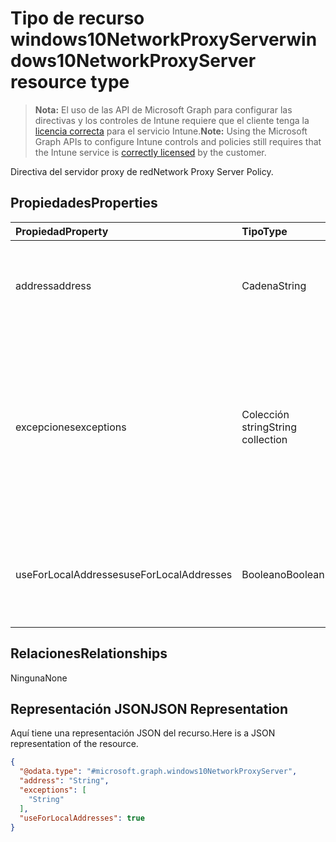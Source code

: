 # <a name="windows10networkproxyserver-resource-type"></a><span data-ttu-id="e0d4d-101">Tipo de recurso windows10NetworkProxyServer</span><span class="sxs-lookup"><span data-stu-id="e0d4d-101">windows10NetworkProxyServer resource type</span></span>

> <span data-ttu-id="e0d4d-102">**Nota:** El uso de las API de Microsoft Graph para configurar las directivas y los controles de Intune requiere que el cliente tenga la [licencia correcta](https://go.microsoft.com/fwlink/?linkid=839381) para el servicio Intune.</span><span class="sxs-lookup"><span data-stu-id="e0d4d-102">**Note:** Using the Microsoft Graph APIs to configure Intune controls and policies still requires that the Intune service is [correctly licensed](https://go.microsoft.com/fwlink/?linkid=839381) by the customer.</span></span>

<span data-ttu-id="e0d4d-103">Directiva del servidor proxy de red</span><span class="sxs-lookup"><span data-stu-id="e0d4d-103">Network Proxy Server Policy.</span></span>
## <a name="properties"></a><span data-ttu-id="e0d4d-104">Propiedades</span><span class="sxs-lookup"><span data-stu-id="e0d4d-104">Properties</span></span>
|<span data-ttu-id="e0d4d-105">Propiedad</span><span class="sxs-lookup"><span data-stu-id="e0d4d-105">Property</span></span>|<span data-ttu-id="e0d4d-106">Tipo</span><span class="sxs-lookup"><span data-stu-id="e0d4d-106">Type</span></span>|<span data-ttu-id="e0d4d-107">Descripción</span><span class="sxs-lookup"><span data-stu-id="e0d4d-107">Description</span></span>|
|:---|:---|:---|
|<span data-ttu-id="e0d4d-108">address</span><span class="sxs-lookup"><span data-stu-id="e0d4d-108">address</span></span>|<span data-ttu-id="e0d4d-109">Cadena</span><span class="sxs-lookup"><span data-stu-id="e0d4d-109">String</span></span>|<span data-ttu-id="e0d4d-110">Dirección del servidor proxy.</span><span class="sxs-lookup"><span data-stu-id="e0d4d-110">Address to the proxy server.</span></span> <span data-ttu-id="e0d4d-111">Especifique una dirección en formato <server>\[":"<port>\]</span><span class="sxs-lookup"><span data-stu-id="e0d4d-111">Specify an address in the format <server>\[“:”<port>\]</span></span>|
|<span data-ttu-id="e0d4d-112">excepciones</span><span class="sxs-lookup"><span data-stu-id="e0d4d-112">exceptions</span></span>|<span data-ttu-id="e0d4d-113">Colección string</span><span class="sxs-lookup"><span data-stu-id="e0d4d-113">String collection</span></span>|<span data-ttu-id="e0d4d-114">Direcciones que el servidor proxy no debe usar.</span><span class="sxs-lookup"><span data-stu-id="e0d4d-114">Addresses that should not use the proxy server.</span></span> <span data-ttu-id="e0d4d-115">El sistema no usará el servidor proxy para las direcciones que empiecen por lo que se especifica en este nodo.</span><span class="sxs-lookup"><span data-stu-id="e0d4d-115">The system will not use the proxy server for addresses beginning with what is specified in this node.</span></span>|
|<span data-ttu-id="e0d4d-116">useForLocalAddresses</span><span class="sxs-lookup"><span data-stu-id="e0d4d-116">useForLocalAddresses</span></span>|<span data-ttu-id="e0d4d-117">Booleano</span><span class="sxs-lookup"><span data-stu-id="e0d4d-117">Boolean</span></span>|<span data-ttu-id="e0d4d-118">Especifica si el servidor proxy se debe usar para direcciones locales (intranet).</span><span class="sxs-lookup"><span data-stu-id="e0d4d-118">Specifies whether the proxy server should be used for local (intranet) addresses.</span></span>|

## <a name="relationships"></a><span data-ttu-id="e0d4d-119">Relaciones</span><span class="sxs-lookup"><span data-stu-id="e0d4d-119">Relationships</span></span>
<span data-ttu-id="e0d4d-120">Ninguna</span><span class="sxs-lookup"><span data-stu-id="e0d4d-120">None</span></span>
## <a name="json-representation"></a><span data-ttu-id="e0d4d-121">Representación JSON</span><span class="sxs-lookup"><span data-stu-id="e0d4d-121">JSON Representation</span></span>
<span data-ttu-id="e0d4d-122">Aquí tiene una representación JSON del recurso.</span><span class="sxs-lookup"><span data-stu-id="e0d4d-122">Here is a JSON representation of the resource.</span></span>
<!--{
  "blockType": "resource",
  "@odata.type": "microsoft.graph.windows10NetworkProxyServer"
}-->
``` json
{
  "@odata.type": "#microsoft.graph.windows10NetworkProxyServer",
  "address": "String",
  "exceptions": [
    "String"
  ],
  "useForLocalAddresses": true
}
```








